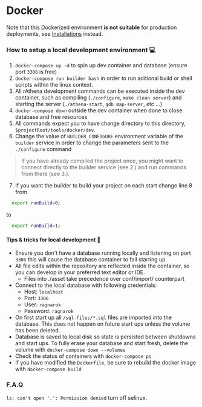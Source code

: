# Docker

Note that this Dockerized environment **is not suitable** for production deployments, see [Installations](https://github.com/rathena/rathena/wiki/installations) instead.

### How to setup a local development environment :computer:

1. `docker-compose up -d` to spin up dev container and database (ensure port `3306` is free)
2. `docker-compose run builder bash` in order to run aditional build or shell scripts within the linux context.
3. All rAthena development commands can be executed inside the dev container, such as compiling (`./configure`, `make clean server`) and starting the server (`./athena-start`, `gdb map-server`, etc ...)
4. `docker-compose down` outside the dev container when done to close database and free resources
5. All commands expect you to have change directory to this directory, `$projectRoot/tools/docker/dev`.
6. Change the value of `BUILDER_CONFIGURE` environment variable of the `builder` service in order to change the parameters sent to the `./configure` command
> If you have already compiled the project once, you might want to connect directly to the builder service (see 2.) and run commands from there (see 3.). 
7. If you want the builder to build your project on each start change line 8 from
```bash
  export runBuild=0;
```
to
```bash
  export runBuild=1;
```

#### Tips & tricks for local development :beginner:

- Ensure you don't have a database running locally and listening on port `3306` this will cause the database container to fail starting up.
- All file edits within the repository are reflected inside the container, so you can develop in your preferred text editor or IDE.
  - Files into ./asset take precedence over conf/import/ counterpart
- Connect to the local database with following credentials:
  - Host: `localhost`
  - Port: `3306`
  - User: `ragnarok`
  - Password: `ragnarok`
- On first start up all `/sql-files/*.sql` files are imported into the database. This does not happen on future start ups unless the volume has been deleted.
- Database is saved to local disk so state is persisted between shutdowns and start ups. To fully erase your database and start fresh, delete the volume with `docker-compose down --volumes`
- Check the status of containers with `docker-compose ps`
- If you have modified the `Dockerfile`, be sure to rebuild the docker image with `docker-compose build`

### F.A.Q

`ls: can't open '.': Permission denied` turn off selinux.
